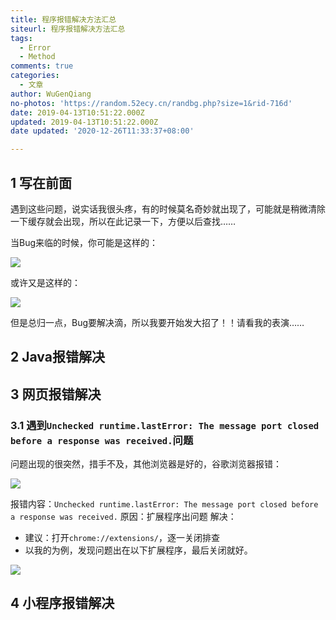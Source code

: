 ```yaml
---
title: 程序报错解决方法汇总
siteurl: 程序报错解决方法汇总
tags:
  - Error
  - Method
comments: true
categories:
  - 文章
author: WuGenQiang
no-photos: 'https://random.52ecy.cn/randbg.php?size=1&rid-716d'
date: 2019-04-13T10:51:22.000Z
updated: 2019-04-13T10:51:22.000Z
date updated: '2020-12-26T11:33:37+08:00'

---
```


## 1 写在前面

遇到这些问题，说实话我很头疼，有的时候莫名奇妙就出现了，可能就是稍微清除一下缓存就会出现，所以在此记录一下，方便以后查找……

当Bug来临的时候，你可能是这样的：

![](https://wugenqiang.github.io/PictureBed/pictures/070.gif)

或许又是这样的：

![](https://wugenqiang.github.io/PictureBed/pictures/071.gif)

但是总归一点，Bug要解决滴，所以我要开始发大招了！！请看我的表演……

## 2 Java报错解决

## 3 网页报错解决

### 3.1 遇到`Unchecked runtime.lastError: The message port closed before a response was received.`问题

问题出现的很突然，措手不及，其他浏览器是好的，谷歌浏览器报错：

![](https://wugenqiang.github.io/PictureBed/pictures/20190413114352.png)

报错内容：`Unchecked runtime.lastError: The message port closed before a response was received.`
原因：扩展程序出问题
解决：

-   建议：打开`chrome://extensions/`，逐一关闭排查
-   以我的为例，发现问题出在以下扩展程序，最后关闭就好。

![](https://wugenqiang.github.io/PictureBed/pictures/20190413120310.png)

## 4 小程序报错解决
